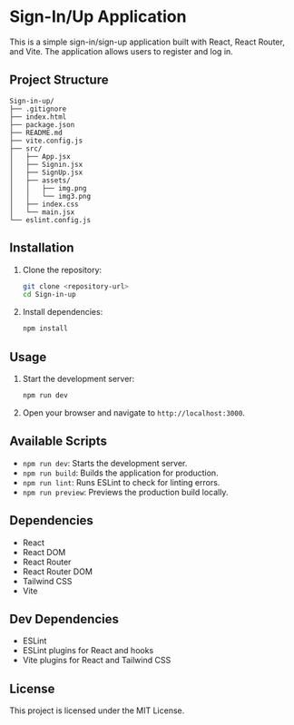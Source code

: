 # Sign-In/Up Application

This is a simple sign-in/sign-up application built with React, React Router, and Vite. The application allows users to register and log in.

## Project Structure

```
Sign-in-up/
├── .gitignore
├── index.html
├── package.json
├── README.md
├── vite.config.js
├── src/
│   ├── App.jsx
│   ├── Signin.jsx
│   ├── SignUp.jsx
│   ├── assets/
│   │   ├── img.png
│   │   └── img3.png
│   ├── index.css
│   └── main.jsx
└── eslint.config.js
```

## Installation

1. Clone the repository:

   ```sh
   git clone <repository-url>
   cd Sign-in-up
   ```

2. Install dependencies:

   ```sh
   npm install
   ```

## Usage

1. Start the development server:

   ```sh
   npm run dev
   ```

2. Open your browser and navigate to `http://localhost:3000`.

## Available Scripts

- `npm run dev`: Starts the development server.
- `npm run build`: Builds the application for production.
- `npm run lint`: Runs ESLint to check for linting errors.
- `npm run preview`: Previews the production build locally.

## Dependencies

- React
- React DOM
- React Router
- React Router DOM
- Tailwind CSS
- Vite

## Dev Dependencies

- ESLint
- ESLint plugins for React and hooks
- Vite plugins for React and Tailwind CSS

## License

This project is licensed under the MIT License.
